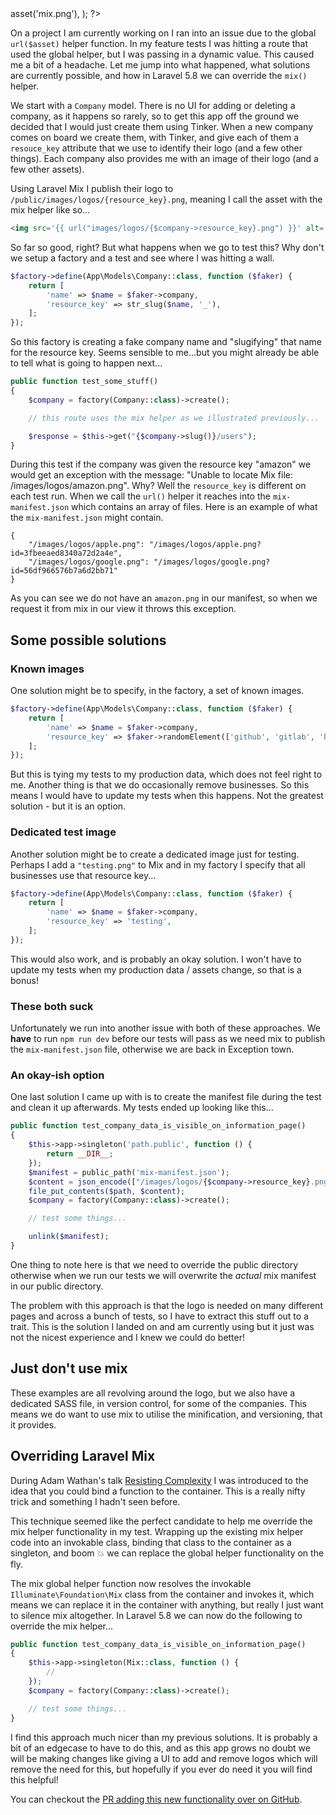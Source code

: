 <?php

use TiMacDonald\Website\Format;
use TiMacDonald\Website\Page;

/**
 * Props.
 *
 * @var string $projectBase
 * @var \TiMacDonald\Website\Request $request
 * @var \TiMacDonald\Website\Url $url
 * @var (callable(string): void) $e
 * @var \TiMacDonald\Website\Markdown $markdown
 * @var \TiMacDonald\Website\Collection $collection
 */

// ...

$page = Page::fromPost(
    file: __FILE__,
    title: 'Overriding Laravel Mix during testing in 5.8',
    description: "Laravel's global mix helper function can be replaced during testing in Laravel 5.8. Here is why, and how, you might want to do this.",
    date: new DateTimeImmutable('@1541293200', new DateTimeZone('Australia/Melbourne')),
    image: $url->asset('mix.png'),
);

?>

On a project I am currently working on I ran into an issue due to the global `url($asset)` helper function. In my feature tests I was hitting a route that used the global helper, but I was passing in a dynamic value. This caused me a bit of a headache. Let me jump into what happened, what solutions are currently possible, and how in Laravel 5.8 we can override the `mix()` helper.

We start with a `Company` model. There is no UI for adding or deleting a company, as it happens so rarely, so to get this app off the ground we decided that I would just create them using Tinker. When a new company comes on board we create them, with Tinker, and give each of them a `resouce_key` attribute that we use to identify their logo (and a few other things). Each company also provides me with an image of their logo (and a few other assets).

Using Laravel Mix I publish their logo to `/public/images/logos/{resource_key}.png`, meaning I call the asset with the mix helper like so...

```html
<img src='{{ url("images/logos/{$company->resource_key}.png") }}' alt='...' height='200' width='200'>
```

So far so good, right? But what happens when we go to test this? Why don't we setup a factory and a test and see where I was hitting a wall.

```php
$factory->define(App\Models\Company::class, function ($faker) {
    return [
        'name' => $name = $faker->company,
        'resource_key' => str_slug($name, '_'),
    ];
});
```

So this factory is creating a fake company name and "slugifying" that name for the resource key. Seems sensible to me...but you might already be able to tell what is going to happen next...

```php
public function test_some_stuff()
{
    $company = factory(Company::class)->create();

    // this route uses the mix helper as we illustrated previously...

    $response = $this->get("{$company->slug()}/users");
}
```

During this test if the company was given the resource key "amazon" we would get an exception with the message: "Unable to locate Mix file: /images/logos/amazon.png".  Why? Well the `resource_key` is different on each test run. When we call the `url()` helper it reaches into the `mix-manifest.json` which contains an array of files. Here is an example of what the `mix-manifest.json` might contain.

```json5
{
    "/images/logos/apple.png": "/images/logos/apple.png?id=3fbeeaed8340a72d2a4e",
    "/images/logos/google.png": "/images/logos/google.png?id=56df966576b7a6d2bb71"
}
```


As you can see we do not have an `amazon.png` in our manifest, so when we request it from mix in our view it throws this exception.

## Some possible solutions

### Known images

One solution might be to specify, in the factory, a set of known images.

```php
$factory->define(App\Models\Company::class, function ($faker) {
    return [
        'name' => $name = $faker->company,
        'resource_key' => $faker->randomElement(['github', 'gitlab', 'bitbucket']),
    ];
});
```

But this is tying my tests to my production data, which does not feel right to me. Another thing is that we do occasionally remove businesses. So this means I would have to update my tests when this happens. Not the greatest solution - but it is an option.

### Dedicated test image

Another solution might be to create a dedicated image just for testing. Perhaps I add a `"testing.png"` to Mix and in my factory I specify that all businesses use that resource key...

```php
$factory->define(App\Models\Company::class, function ($faker) {
    return [
        'name' => $name = $faker->company,
        'resource_key' => 'testing',
    ];
});
```

This would also work, and is probably an okay solution. I won't have to update my tests when my production data / assets change, so that is a bonus!

### These both suck

Unfortunately we run into another issue with both of these approaches. We **have** to run `npm run dev` before our tests will pass as we need mix to publish the `mix-manifest.json` file, otherwise we are back in Exception town.

### An okay-ish option

One last solution I came up with is to create the manifest file during the test and clean it up afterwards. My tests ended up looking like this...

```php
public function test_company_data_is_visible_on_information_page()
{
    $this->app->singleton('path.public', function () {
        return __DIR__;
    });
    $manifest = public_path('mix-manifest.json');
    $content = json_encode(["/images/logos/{$company->resource_key}.png" => '/whatever.png']);
    file_put_contents($path, $content);
    $company = factory(Company::class)->create();

    // test some things...

    unlink($manifest);
}
```

One thing to note here is that we need to override the public directory otherwise when we run our tests we will overwrite the *actual* mix manifest in our public directory.

The problem with this approach is that the logo is needed on many different pages and across a bunch of tests, so I have to extract this stuff out to a trait. This is the solution I landed on and am currently using but it just was not the nicest experience and I knew we could do better!

## Just don't use mix

These examples are all revolving around the logo, but we also have a dedicated SASS file, in version control, for some of the companies. This means we do want to use mix to utilise the minification, and versioning, that it provides.

## Overriding Laravel Mix

During Adam Wathan's talk [Resisting Complexity](https://www.youtube.com/watch?v=dfgtKb-VpRk) I was introduced to the idea that you could bind a function to the container. This is a really nifty trick and something I hadn't seen before.

This technique seemed like the perfect candidate to help me override the mix helper functionality in my test. Wrapping up the existing mix helper code into an invokable class, binding that class to the container as a singleton, and boom 💥 we can replace the global helper functionality on the fly.

The mix global helper function now resolves the invokable `Illuminate\Foundation\Mix` class from the container and invokes it, which means we can replace it in the container with anything, but really I just want to silence mix altogether. In Laravel 5.8 we can now do the following to override the mix helper...

```php
public function test_company_data_is_visible_on_information_page()
{
    $this->app->singleton(Mix::class, function () {
        //
    });
    $company = factory(Company::class)->create();

    // test some things...
}
```

I find this approach much nicer than my previous solutions. It is probably a bit of an edgecase to have to do this, and as this app grows no doubt we will be making changes like giving a UI to add and remove logos which will remove the need for this, but hopefully if you ever do need it you will find this helpful!

You can checkout the [PR adding this new functionality over on GitHub](https://github.com/laravel/framework/pull/26289).
